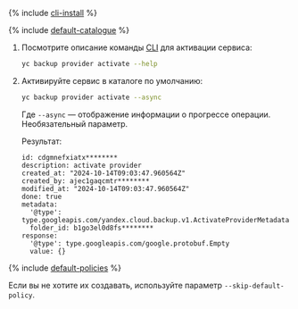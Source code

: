 {% include [cli-install](../../../_includes/cli-install.md) %}

{% include [default-catalogue](../../../_includes/default-catalogue.md) %}

1. Посмотрите описание команды [CLI](../../../cli/) для активации сервиса:

   ```bash
   yc backup provider activate --help
   ```

1. Активируйте сервис в каталоге по умолчанию:

   ```bash
   yc backup provider activate --async
   ```

   Где `--async` — отображение информации о прогрессе операции. Необязательный параметр.

   Результат:

   ```text
   id: cdgmnefxiatx********
   description: activate provider
   created_at: "2024-10-14T09:03:47.960564Z"
   created_by: ajec1gaqcmtr********
   modified_at: "2024-10-14T09:03:47.960564Z"
   done: true
   metadata:
     '@type': type.googleapis.com/yandex.cloud.backup.v1.ActivateProviderMetadata
     folder_id: b1go3el0d8fs********
   response:
     '@type': type.googleapis.com/google.protobuf.Empty
     value: {}
   ```

{% include [default-policies](../default-policies.md) %}

Если вы не хотите их создавать, используйте параметр `--skip-default-policy`.